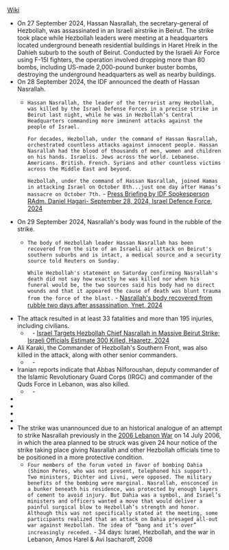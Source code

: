 [Wiki](https://en.wikipedia.org/wiki/2024_Hezbollah_headquarters_strike)

- On 27 September 2024, Hassan Nasrallah, the secretary-general of Hezbollah, was assassinated in an Israeli airstrike in Beirut. The strike took place while Hezbollah leaders were meeting at a headquarters located underground beneath residential buildings in Haret Hreik in the Dahieh suburb to the south of Beirut. Conducted by the Israeli Air Force using F-15I fighters, the operation involved dropping more than 80 bombs, including US-made 2,000-pound bunker buster bombs, destroying the underground headquarters as well as nearby buildings.
- On 28 September 2024, the IDF announced the death of Hassan Nasrallah.
	- `Hassan Nasrallah, the leader of the terrorist army Hezbollah, was killed by the Israel Defense Forces in a precise strike in Beirut last night, while he was in Hezbollah’s Central Headquarters commanding more imminent attacks against the people of Israel.`
	  
	  `For decades, Hezbollah, under the command of Hassan Nasrallah, orchestrated countless attacks against innocent people. Hassan Nasrallah had the blood of thousands of men, women and children on his hands. Israelis. Jews across the world. Lebanese. Americans. British. French. Syrians and other countless victims across the Middle East and beyond.`
	  
	  `Hezbollah, under the command of Hassan Nasrallah, joined Hamas in attacking Israel on October 8th...just one day after Hamas‘s massacre on October 7th.` - [Press Briefing by IDF Spokesperson RAdm. Daniel Hagari- September 28, 2024, Israel Defence Force, 2024](https://www.idf.il/en/mini-sites/israel-at-war/briefings-by-idf-spokesperson-rear-admiral-daniel-hagari/september-24-press-briefings/press-conference-by-idf-spokesperson-radm-daniel-hagari-september-28-2024/)
- On 29 September 2024, Nasrallah's body was found in the rubble of the strike.
	- `The body of Hezbollah leader Hassan Nasrallah has been recovered from the site of an Israeli air attack on Beirut's southern suburbs and is intact, a medical source and a security source told Reuters on Sunday.`
	  
	  `While Hezbollah's statement on Saturday confirming Nasrallah's death did not say how exactly he was killed nor when his funeral would be, the two sources said his body had no direct wounds and that it appeared the cause of death was blunt trauma from the force of the blast.` - [Nasrallah's body recovered from rubble two days after assassination, Ynet, 2024](https://www.ynetnews.com/article/s1wspnlra)
- The attack resulted in at least 33 fatalities and more than 195 injuries, including civilians. 
	- ` ` - [Israel Targets Hezbollah Chief Nasrallah in Massive Beirut Strike; Israeli Officials Estimate 300 Killed, Haaretz, 2024](https://archive.is/20240927235218/https://www.haaretz.com/israel-news/2024-09-27/ty-article/.premium/israel-targets-hezbollah-chief-nasrallah-in-massive-beirut-strike/00000192-34e9-d8e1-a196-7def58cf0000)
- Ali Karaki, the Commander of Hezbollah's Southern Front, was also killed in the attack, along with other senior commanders. 
	- ` ` - 
- Iranian reports indicate that Abbas Nilforoushan, deputy commander of the Islamic Revolutionary Guard Corps (IRGC) and commander of the Quds Force in Lebanon, was also killed.
	- ` ` - 
- 
- 
- 
- 
- The strike was unannounced due to an historical analogue of an attempt to strike Nasrallah previously in the [2006 Lebanon War](2006%20Lebanon%20War,%20Israel-Hezbollah%20War) on 14 July 2006, in which the area planned to be struck was given 24 hour notice of the strike taking place giving Nasrallah and other Hezbollah officials time to be positioned in a more protective condition.
	- `Four members of the forum voted in favor of bombing Dahia (Shimon Peres, who was not present, telephoned his support). Two ministers, Dichter and Livni, were opposed. The military benefits of the bombing were marginal. Nasrallah, ensconced in a bunker beneath his residence, was protected by enough layers of cement to avoid injury. But Dahia was a symbol, and Israel’s ministers and officers wanted a move that would deliver a painful surgical blow to Hezbollah’s strength and honor. Although this was not specifically stated at the meeting, some participants realized that an attack on Dahia presaged all-out war against Hezbollah. The idea of “bang and it’s over” increasingly receded.` - 34 days: Israel, Hezbollah, and the war in Lebanon, Amos Harel & Avi Isacharoff, 2008
